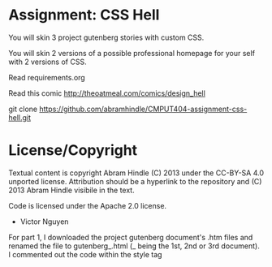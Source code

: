 Assignment: CSS Hell
====================

You will skin 3 project gutenberg stories with custom CSS.

You will skin 2 versions of a possible professional homepage for your
self with 2 versions of CSS.

Read requirements.org

Read this comic http://theoatmeal.com/comics/design_hell

git clone https://github.com/abramhindle/CMPUT404-assignment-css-hell.git

License/Copyright
=================

Textual content is copyright Abram Hindle (C) 2013 under the CC-BY-SA
4.0 unported license. Attribution should be a hyperlink to the
repository and (C) 2013 Abram Hindle visibile in the text.

Code is licensed under the Apache 2.0 license.

* Victor Nguyen

For part 1, I downloaded the project gutenberg document's .htm files and renamed the file to gutenberg_.html (_ being the 1st, 2nd or 3rd document).<br>
I commented out the code within the style tag **<style type="text/css">** <br>
I replaced the style tag with the a link tag <link href="style.css" rel="stylesheet" type="text/css"/> referencing the css file.<br>
I placed the code within the **<style type="text/css">** tag into the **style.css** for the first project gutenberg html.<br>
For the second and third project gutenberg document, I just made sure I copied styles with a specific class tag into **style.css**.<br> 
Lastly, I specifically added a shadow box, changed the font and changed the background color to emulate old paper.
  
References
=================
[Linking CSS doc in HTML doc](https://www.freecodecamp.org/news/how-to-link-css-to-html/)
  
[CSS Box Shadow](https://css-tricks.com/almanac/properties/b/box-shadow/)
 

